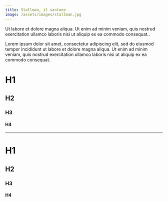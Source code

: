 ```yaml
---
title: Stallman, il santone
image: /assets/images/stallman.jpg
---
```


<p>Ut labore et dolore magna aliqua. Ut enim ad minim veniam, quis nostrud exercitation ullamco laboris nisi ut aliquip ex ea commodo consequat..</p>
<!--more-->
<p>Lorem ipsum dolor sit amet, consectetur adipiscing elit, sed do eiusmod tempor incididunt ut labore et dolore magna aliqua. Ut enim ad minim veniam, quis nostrud exercitation ullamco laboris nisi ut aliquip ex ea commodo consequat.</p>

# H1
## H2
### H3
#### H4

-----------

# H1

## H2

### H3

#### H4
